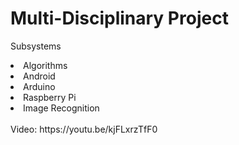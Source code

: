 # Multi-Disciplinary Project
Subsystems
<li>Algorithms</li>
<li>Android</li>
<li>Arduino</li>
<li>Raspberry Pi</li>
<li>Image Recognition</li>

</br>
Video: https://youtu.be/kjFLxrzTfF0
